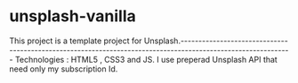# unsplash-vanilla

This project is a template project for Unsplash.-------------------------------------------------------------------------------------------------------------
Technologies : HTML5 , CSS3 and JS.
I use preperad Unsplash API that need only my subscription Id.
